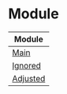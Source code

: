 

# Module

| Module |
| ------ |
| [Main](https://github.com/samwhelp/anduinos-iso-builder-remix-prototype-kde-plasma/blob/main/helper/docs/module/module-main.md) |
| [Ignored](https://github.com/samwhelp/anduinos-iso-builder-remix-prototype-kde-plasma/blob/main/helper/docs/module/module-ignored.md) |
| [Adjusted](https://github.com/samwhelp/anduinos-iso-builder-remix-prototype-kde-plasma/blob/main/helper/docs/module/module-adjusted.md) |
